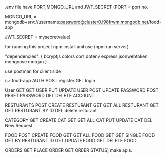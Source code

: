 .env file have PORT,MONGO_URL and JWT_SECRET
(PORT = port no. 

MONGO_URL = mongodb+srv://username:password@cluster0.l98frwm.mongodb.net/food-app

JWT_SECRET = mysecretvalue)

for running this project npm install and  use (npm run server)

"dependencies": {
    bcryptjs
    colors
    cors
    dotenv
    express
    jsonwebtoken
    mongoose
    morgan
  }
  
use postman for client side     

(✓ food-app
AUTH
   POST register
   GET login
   
User
   GET GET USER
   PUT UPDATE USER
   POST UPDATE PASSWORD
   POST RESET PASSWORD
   DEL DELETE ACCOUNT
   
RESTURANTS
   POST CREATE RESTURANT
   GET GET ALL RESTURANT
   GET GET RESTURANT BY ID
   DEL delete resturant
   
CATEGORY
  GET CREATE CAT
  GET GET ALL CAT
  PUT UPDATE CAT
  DEL New Request
  
FOOD
  POST CREATE FOOD
  GET GET ALL FOOD
  GET GET SINGLE FOOD
  GET BY RESTURANT ID
  GET UPDATE FOOD
  GET DELETE FOOD
  
ORDERS
  GET PLACE ORDER
  GET ORDER STATUS) make apis.
